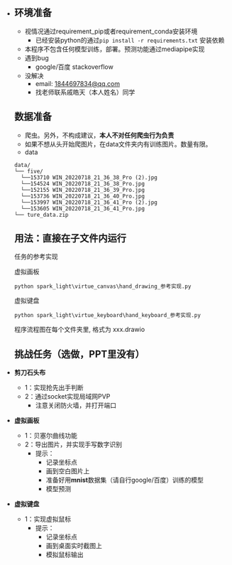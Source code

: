 - ## 环境准备

  - 视情况通过requirement_pip或者requirement_conda安装环境
    - 已经安装python的通过`pip install -r requirements.txt` 安装依赖
  - 本程序不包含任何模型训练，部署。预测功能通过mediapipe实现
  - 遇到bug
    - google/百度 stackoverflow
  - 没解决
    - email: 1844697834@qq.com
    - 找老师联系戚皓天（本人姓名）同学


  ## 数据准备

  - 爬虫。另外，不构成建议，**本人不对任何爬虫行为负责**
  - 如果不想从头开始爬图片，在data文件夹内有训练图片。数量有限。
  - data

  ```
  data/
  └── five/
  	└──153710 WIN_20220718_21_36_38_Pro (2).jpg
  	└──154524 WIN_20220718_21_36_38_Pro.jpg
  	└──152155 WIN_20220718_21_36_39_Pro.jpg
  	└──153736 WIN_20220718_21_36_40_Pro.jpg
  	└──153997 WIN_20220718_21_36_41_Pro (2).jpg
  	└──153605 WIN_20220718_21_36_41_Pro.jpg
  └── ture_data.zip
  
  ```

  ##### 

  ## 用法：直接在子文件内运行

  任务的参考实现

  虚拟画板

  ```
  python spark_light\virtue_canvas\hand_drawing_参考实现.py
  ```

  虚拟键盘

  ```
  python spark_light\virtue_keyboard\hand_keyboard_参考实现.py
  ```

  程序流程图在每个文件夹里, 格式为 xxx.drawio


  ## 挑战任务（选做，PPT里没有）

- **剪刀石头布**

  - 1：实现抢先出手判断
  - 2：通过socket实现局域网PVP
    - 注意关闭防火墙，并打开端口

- **虚拟画板**

  - 1：贝塞尔曲线功能
  - 2：导出图片，并实现手写数字识别
    - 提示：
      - 记录坐标点
      - 画到空白图片上
      - 准备好用**mnist**数据集（请自行google/百度）训练的模型
      - 模型预测

- **虚拟键盘**

  - 1：实现虚拟鼠标
    - 提示：
      - 记录坐标点
      - 画到桌面实时截图上
      - 模拟鼠标输出

  
